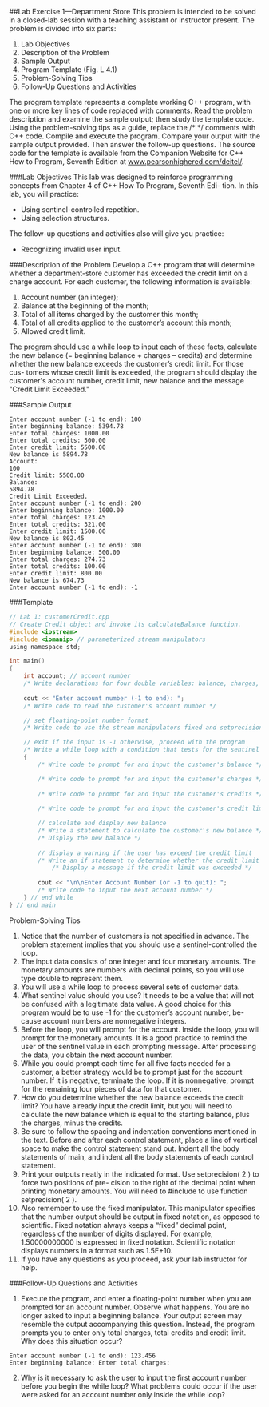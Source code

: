 ##Lab Exercise 1—Department Store
This problem is intended to be solved in a closed-lab session with a teaching assistant or instructor present. The
problem is divided into six parts:

1. Lab Objectives
2. Description of the Problem
3. Sample Output
4. Program Template (Fig. L 4.1)
5. Problem-Solving Tips
6. Follow-Up Questions and Activities

The program template represents a complete working C++ program, with one or more key lines of code replaced
with comments. Read the problem description and examine the sample output; then study the template code.
Using the problem-solving tips as a guide, replace the /* */ comments with C++ code. Compile and execute the
program. Compare your output with the sample output provided. Then answer the follow-up questions. The
source code for the template is available from the Companion Website for C++ How to Program, Seventh Edition
at www.pearsonhighered.com/deitel/.

###Lab Objectives
This lab was designed to reinforce programming concepts from Chapter 4 of C++ How To Program, Seventh Edi-
tion. In this lab, you will practice:

* Using sentinel-controlled repetition.
* Using selection structures.

The follow-up questions and activities also will give you practice:
* Recognizing invalid user input.

###Description of the Problem
Develop a C++ program that will determine whether a department-store customer has exceeded the credit limit
on a charge account. For each customer, the following information is available:

1. Account number (an integer);
2. Balance at the beginning of the month;
3. Total of all items charged by the customer this month;
4. Total of all credits applied to the customer’s account this month;
5. Allowed credit limit.

The program should use a while loop to input each of these facts, calculate the new balance (= beginning balance + charges – credits) and determine whether the new balance exceeds the customer’s credit limit. For those cus-
tomers whose credit limit is exceeded, the program should display the customer's account number, credit limit,
new balance and the message "Credit Limit Exceeded."

###Sample Output
```
Enter account number (-1 to end): 100
Enter beginning balance: 5394.78
Enter total charges: 1000.00
Enter total credits: 500.00
Enter credit limit: 5500.00
New balance is 5894.78
Account:
100
Credit limit: 5500.00
Balance:
5894.78
Credit Limit Exceeded.
Enter account number (-1 to end): 200
Enter beginning balance: 1000.00
Enter total charges: 123.45
Enter total credits: 321.00
Enter credit limit: 1500.00
New balance is 802.45
Enter account number (-1 to end): 300
Enter beginning balance: 500.00
Enter total charges: 274.73
Enter total credits: 100.00
Enter credit limit: 800.00
New balance is 674.73
Enter account number (-1 to end): -1
```

###Template
```C
// Lab 1: customerCredit.cpp
// Create Credit object and invoke its calculateBalance function.
#include <iostream>
#include <iomanip> // parameterized stream manipulators
using namespace std;

int main()
{
	int account; // account number
	/* Write declarations for four double variables: balance, charges, credits and creditLimit */
	
	cout << "Enter account number (-1 to end): ";
	/* Write code to read the customer's account number */

	// set floating-point number format
	/* Write code to use the stream manipulators fixed and setprecision to set the floating-point number format */

	// exit if the input is -1 otherwise, proceed with the program
	/* Write a while loop with a condition that tests for the sentinel value */
	{
		/* Write code to prompt for and input the customer's balance */

		/* Write code to prompt for and input the customer's charges */
		
		/* Write code to prompt for and input the customer's credits */
		
		/* Write code to prompt for and input the customer's credit limit */

		// calculate and display new balance
		/* Write a statement to calculate the customer's new balance */
		/* Display the new balance */
		
		// display a warning if the user has exceed the credit limit
		/* Write an if statement to determine whether the credit limit is exceeded */
			/* Display a message if the credit limit was exceeded */
		
		cout << "\n\nEnter Account Number (or -1 to quit): ";
		/* Write code to input the next account number */
	} // end while
} // end main
```

Problem-Solving Tips
1. Notice that the number of customers is not specified in advance. The problem statement implies that
you should use a sentinel-controlled the loop.
2. The input data consists of one integer and four monetary amounts. The monetary amounts are numbers
with decimal points, so you will use type double to represent them.
3. You will use a while loop to process several sets of customer data.
4. What sentinel value should you use? It needs to be a value that will not be confused with a legitimate
data value. A good choice for this program would be to use -1 for the customer’s account number, be-
cause account numbers are nonnegative integers.
5. Before the loop, you will prompt for the account. Inside the loop, you will prompt for the monetary
amounts. It is a good practice to remind the user of the sentinel value in each prompting message. After
processing the data, you obtain the next account number.
6. While you could prompt each time for all five facts needed for a customer, a better strategy would be to
prompt just for the account number. If it is negative, terminate the loop. If it is nonnegative, prompt
for the remaining four pieces of data for that customer.
7. How do you determine whether the new balance exceeds the credit limit? You have already input the
credit limit, but you will need to calculate the new balance which is equal to the starting balance, plus
the charges, minus the credits.
8. Be sure to follow the spacing and indentation conventions mentioned in the text. Before and after each
control statement, place a line of vertical space to make the control statement stand out. Indent all the
body statements of main, and indent all the body statements of each control statement.
9. Print your outputs neatly in the indicated format. Use setprecision( 2 ) to force two positions of pre-
cision to the right of the decimal point when printing monetary amounts. You will need to
#include <iomanip> to use function setprecision( 2 ).
10. Also remember to use the fixed manipulator. This manipulator specifies that the number output
should be output in fixed notation, as opposed to scientific. Fixed notation always keeps a “fixed” decimal point, regardless of the number of digits displayed. For example,
1.50000000000 is expressed in fixed notation. Scientific notation displays numbers in a format such as
1.5E+10.
11. If you have any questions as you proceed, ask your lab instructor for help.

###Follow-Up Questions and Activities
1. Execute the program, and enter a floating-point number when you are prompted for an account number.
Observe what happens. You are no longer asked to input a beginning balance. Your output screen may
resemble the output accompanying this question. Instead, the program prompts you to enter only total
charges, total credits and credit limit. Why does this situation occur?

```
Enter account number (-1 to end): 123.456
Enter beginning balance: Enter total charges:
```

2. Why is it necessary to ask the user to input the first account number before you begin the while loop? What
problems could occur if the user were asked for an account number only inside the while loop?

